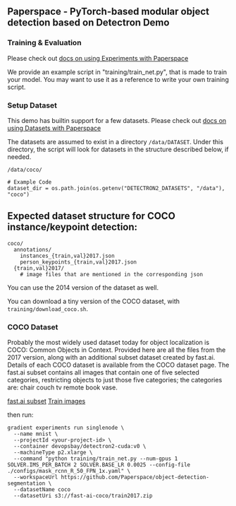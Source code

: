 
## Paperspace - PyTorch-based modular object detection based on Detectron Demo

### Training & Evaluation

Please check out [docs on using Experiments with Paperspace](https://docs.paperspace.com/gradient/experiments/using-experiments)


We provide an example script in "training/train_net.py", that is made to train your model.
You may want to use it as a reference to write your own training script.

### Setup Dataset

This demo has builtin support for a few datasets.
Please check out [docs on using Datasets with Paperspace](https://docs.paperspace.com/gradient/experiments/using-experiments/experiment-datasets)

The datasets are assumed to exist in a directory `/data/DATASET`.
Under this directory, the script will look for datasets in the structure described below, if needed.
```
/data/coco/
```
```
# Example Code 
dataset_dir = os.path.join(os.getenv("DETECTRON2_DATASETS", "/data"), "coco")
```
## Expected dataset structure for COCO instance/keypoint detection:

```
coco/
  annotations/
    instances_{train,val}2017.json
    person_keypoints_{train,val}2017.json
  {train,val}2017/
    # image files that are mentioned in the corresponding json
```

You can use the 2014 version of the dataset as well.

You can download a tiny version of the COCO dataset, with `training/download_coco.sh`.

### COCO Dataset
Probably the most widely used dataset today for object localization is COCO: Common Objects in Context. Provided here are all the files from the 2017 version, along with an additional subset dataset created by fast.ai. Details of each COCO dataset is available from the COCO dataset page. The fast.ai subset contains all images that contain one of five selected categories, restricting objects to just those five categories; the categories are: chair couch tv remote book vase.

[fast.ai subset](https://s3.amazonaws.com/fast-ai-coco/coco_sample.tgz)
[Train images](https://s3.amazonaws.com/fast-ai-coco/train2017.zip)

then run:
```
gradient experiments run singlenode \
  --name mnist \
  --projectId <your-project-id> \
  --container devopsbay/detectron2-cuda:v0 \
  --machineType p2.xlarge \
  --command "python training/train_net.py --num-gpus 1 SOLVER.IMS_PER_BATCH 2 SOLVER.BASE_LR 0.0025 --config-file ./configs/mask_rcnn_R_50_FPN_1x.yaml" \
  --workspaceUrl https://github.com/Paperspace/object-detection-segmentation \
  --datasetName coco
  --datasetUri s3://fast-ai-coco/train2017.zip
```

